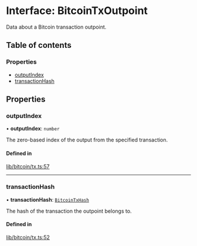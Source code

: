 # Interface: BitcoinTxOutpoint

Data about a Bitcoin transaction outpoint.

## Table of contents

### Properties

- [outputIndex](BitcoinTxOutpoint.md#outputindex)
- [transactionHash](BitcoinTxOutpoint.md#transactionhash)

## Properties

### outputIndex

• **outputIndex**: `number`

The zero-based index of the output from the specified transaction.

#### Defined in

[lib/bitcoin/tx.ts:57](https://github.com/threshold-network/tbtc-v2/blob/ntt-typescript/typescript/src/lib/bitcoin/tx.ts#L57)

___

### transactionHash

• **transactionHash**: [`BitcoinTxHash`](../classes/BitcoinTxHash.md)

The hash of the transaction the outpoint belongs to.

#### Defined in

[lib/bitcoin/tx.ts:52](https://github.com/threshold-network/tbtc-v2/blob/ntt-typescript/typescript/src/lib/bitcoin/tx.ts#L52)
